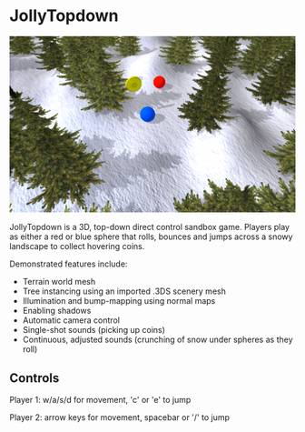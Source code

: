 JollyTopdown
==========

![JollyTouch](./jollytopdownpreview.png?raw=true)

JollyTopdown is a 3D, top-down direct control sandbox game. Players play as either
a red or blue sphere that rolls, bounces and jumps across a snowy landscape to
collect hovering coins.

Demonstrated features include:

 * Terrain world mesh
 * Tree instancing using an imported .3DS scenery mesh
 * Illumination and bump-mapping using normal maps
 * Enabling shadows
 * Automatic camera control
 * Single-shot sounds (picking up coins)
 * Continuous, adjusted sounds (crunching of snow under spheres as they roll)

Controls
--------

Player 1: w/a/s/d for movement, 'c' or 'e' to jump

Player 2: arrow keys for movement, spacebar or '/' to jump
